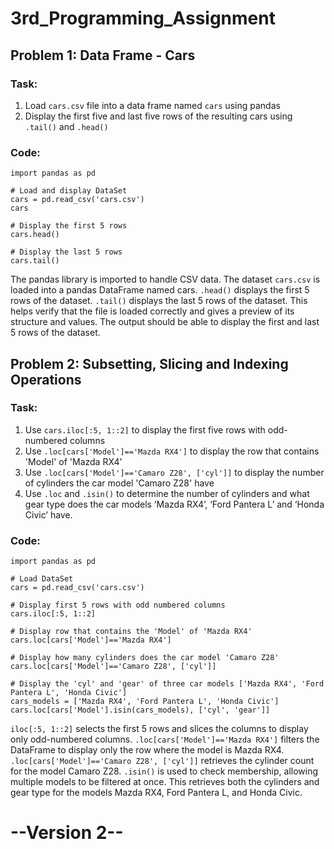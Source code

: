 # 3rd_Programming_Assignment

## Problem 1: Data Frame - Cars

### Task:
1. Load `cars.csv` file into a data frame named `cars` using pandas
2. Display the first five and last five rows of the resulting cars using `.tail()` and `.head()`

### Code:
```
import pandas as pd

# Load and display DataSet
cars = pd.read_csv('cars.csv')
cars

# Display the first 5 rows
cars.head()

# Display the last 5 rows
cars.tail()
```
The pandas library is imported to handle CSV data. The dataset ```cars.csv``` is loaded into a pandas DataFrame named cars. ```.head()``` displays the first 5 rows of the dataset. ```.tail()``` displays the last 5 rows of the dataset. This helps verify that the file is loaded correctly and gives a preview of its structure and values. The output should be able to display the first and last 5 rows of the dataset.

## Problem 2: Subsetting, Slicing and Indexing Operations

### Task:
1. Use `cars.iloc[:5, 1::2]` to display the first five rows with odd-numbered columns
2. Use `.loc[cars['Model']=='Mazda RX4']` to display the row that contains 'Model' of 'Mazda RX4'
3. Use `.loc[cars['Model']=='Camaro Z28', ['cyl']]` to display the number of cylinders the car model 'Camaro Z28' have
4. Use `.loc` and `.isin()` to determine the number of cylinders and what gear type does the car models ‘Mazda RX4’, ‘Ford Pantera L’ and ‘Honda Civic’ have.

### Code:
```
import pandas as pd

# Load DataSet
cars = pd.read_csv('cars.csv')

# Display first 5 rows with odd numbered columns
cars.iloc[:5, 1::2]

# Display row that contains the 'Model' of 'Mazda RX4'
cars.loc[cars['Model']=='Mazda RX4']

# Display how many cylinders does the car model 'Camaro Z28'
cars.loc[cars['Model']=='Camaro Z28', ['cyl']]

# Display the 'cyl' and 'gear' of three car models ['Mazda RX4', 'Ford Pantera L', 'Honda Civic']
cars_models = ['Mazda RX4', 'Ford Pantera L', 'Honda Civic']
cars.loc[cars['Model'].isin(cars_models), ['cyl', 'gear']]
```
```iloc[:5, 1::2]``` selects the first 5 rows and slices the columns to display only odd-numbered columns. ```.loc[cars['Model']=='Mazda RX4']``` filters the DataFrame to display only the row where the model is Mazda RX4. ```.loc[cars['Model']=='Camaro Z28', ['cyl']]``` retrieves the cylinder count for the model Camaro Z28. ```.isin()``` is used to check membership, allowing multiple models to be filtered at once. This retrieves both the cylinders and gear type for the models Mazda RX4, Ford Pantera L, and Honda Civic.

# --Version 2--
